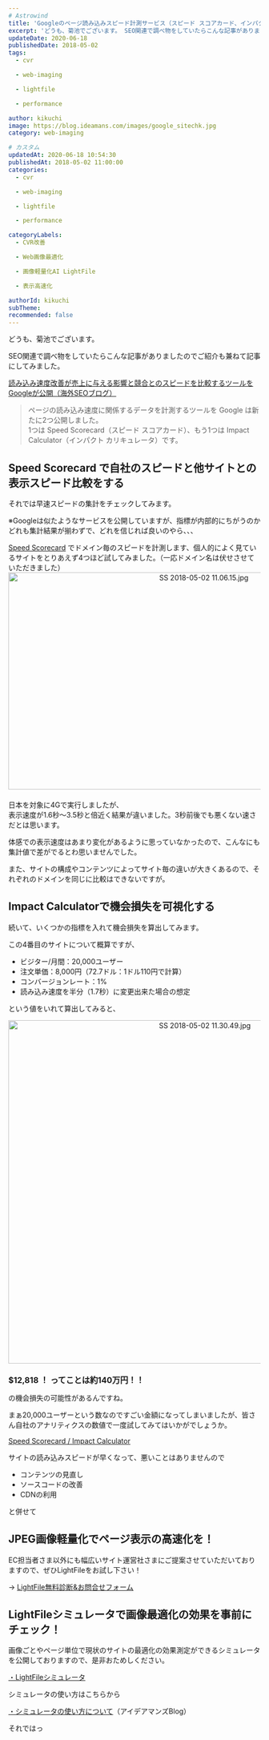 ```yaml
---
# Astrowind
title: 'Googleのページ読み込みスピード計測サービス（スピード スコアカード、インパクト カリキュレータ）を使ってECサイトの機会損失を算出してみる'
excerpt: 'どうも、菊池でございます。 SEO関連で調べ物をしていたらこんな記事がありました...'
updateDate: 2020-06-18
publishedDate: 2018-05-02
tags: 
  - cvr

  - web-imaging

  - lightfile

  - performance

author: kikuchi
image: https://blog.ideamans.com/images/google_sitechk.jpg
category: web-imaging

# カスタム
updatedAt: 2020-06-18 10:54:30
publishedAt: 2018-05-02 11:00:00
categories: 
  - cvr

  - web-imaging

  - lightfile

  - performance

categoryLabels: 
  - CVR改善

  - Web画像最適化

  - 画像軽量化AI LightFile

  - 表示高速化

authorId: kikuchi
subTheme: 
recommended: false
---
```


<p>どうも、菊池でございます。</p>
<p>SEO関連で調べ物をしていたらこんな記事がありましたのでご紹介も兼ねて記事にしてみました。</p>
<p> </p>
<p><a href="https://www.suzukikenichi.com/blog/%e8%aa%ad%e3%81%bf%e8%be%bc%e3%81%bf%e9%80%9f%e5%ba%a6%e6%94%b9%e5%96%84%e3%81%8c%e5%a3%b2%e4%b8%8a%e3%81%ab%e4%b8%8e%e3%81%88%e3%82%8b%e5%bd%b1%e9%9f%bf%e3%81%a8%e7%ab%b6%e5%90%88%e3%81%a8%e3%81%ae/" title="海外SEOブログ" target="_blank">読み込み速度改善が売上に与える影響と競合とのスピードを比較するツールをGoogleが公開（海外SEOブログ）</a></p>
<blockquote>
<p>ページの読み込み速度に関係するデータを計測するツールを Google は新たに2つ公開しました。<br>1つは Speed Scorecard（スピード スコアカード）、もう1つは Impact Calculator（インパクト カリキュレータ）です。</p>
</blockquote>
<p> </p>
<h2>Speed Scorecard で自社のスピードと他サイトとの表示スピード比較をする</h2>
<p>それでは早速スピードの集計をチェックしてみます。</p>
<p>※Googleは似たようなサービスを公開していますが、指標が内部的にちがうのかどれも集計結果が揃わずで、どれを信じれば良いのやら、、、</p>
<p><a href="https://www.thinkwithgoogle.com/feature/mobile/" target="_blank">Speed Scorecard</a> でドメイン毎のスピードを計測します、個人的によく見ているサイトをとりあえず4つほど試してみました。（一応ドメイン名は伏せさせていただきました）<br><img alt="SS 2018-05-02 11.06.15.jpg" src="https://blog.ideamans.com/images/SS%202018-05-02%2011.06.15.jpg" class="mt-image-center" style="text-align: center; display: block; margin: 0 auto 20px;" width="765" height="434">日本を対象に4Gで実行しましたが、<br>表示速度が1.6秒〜3.5秒と倍近く結果が違いました。3秒前後でも悪くない速さだとは思います。</p>
<p>体感での表示速度はあまり変化があるように思っていなかったので、こんなにも集計値で差がでるとわ思いませんでした。</p>
<p>また、サイトの構成やコンテンツによってサイト毎の違いが大きくあるので、それぞれのドメインを同じに比較はできないですが。</p>
<p> </p>
<h2>Impact Calculatorで機会損失を可視化する</h2>
<p>続いて、いくつかの指標を入れて機会損失を算出してみます。</p>
<p>この4番目のサイトについて概算ですが、</p>
<ul><li>ビジター/月間：20,000ユーザー</li><li>注文単価：8,000円（72.7ドル：1ドル110円で計算）</li><li>コンバージョンレート：1%</li><li>読み込み速度を半分（1.7秒）に変更出来た場合の想定</li></ul>
<p>という値をいれて算出してみると、</p>
<p><img alt="SS 2018-05-02 11.30.49.jpg" src="https://blog.ideamans.com/images/SS%202018-05-02%2011.30.49.jpg" class="mt-image-center" style="text-align: center; display: block; margin: 0 auto 20px;" width="769" height="686"><span style="font-size: 16px;"><strong>$12,818 ！ ってことは約140万円！！</strong></span></p>
<p><span style="font-size: 16px;"><strong></strong></span>の機会損失の可能性があるんですね。</p>
<p>まぁ20,000ユーザーという数なのですごい金額になってしまいましたが、皆さん自社のアナリティクスの数値で一度試してみてはいかがでしょうか。</p>
<p> </p>
<p><a href="https://www.thinkwithgoogle.com/feature/mobile/" title=" Speed Scorecard、Impact Calculator" target="_blank">Speed Scorecard / Impact Calculator</a></p>
<p> </p>
<p>サイトの読み込みスピードが早くなって、悪いことはありませんので</p>
<ul><li>コンテンツの見直し</li><li>ソースコードの改善</li><li>CDNの利用</li></ul>
<p>と併せて</p>
<h2>JPEG画像軽量化でページ表示の高速化を！</h2>
<p>EC担当者さま以外にも幅広いサイト運営社さまにご提案させていただいておりますので、ぜひLightFileをお試し下さい！</p>
<p> </p>
<p>→ <a href="https://core.lightfile.net/contents/web-developer.html#featured7" title="LightFileお問合せ" target="_blank">LightFile無料診断&amp;お問合せフォーム</a></p>
<p> </p>
<h2>LightFileシミュレータで画像最適化の効果を事前にチェック！</h2>
<p>画像ごとやページ単位で現状のサイトの最適化の効果測定ができるシミュレータを公開しておりますので、是非おためしください。</p>
<p><a href="https://simulator.lightfile.net/" title="LightFileシミュレータ" target="_blank">・LightFileシミュレータ</a></p>
<p>シミュレータの使い方はこちらから</p>
<p><a href="https://blog.ideamans.com/2018/03/lightfile-simulator.html" title="LightFileシミュレータ" target="_blank">・シミュレータの使い方について</a>（アイデアマンズBlog）</p>
<p> </p>
<p>それではっ</p>
<p> </p>
<p> </p>

